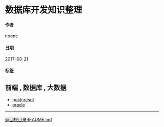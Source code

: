 # 数据库开发知识整理

#### 作者
noone

#### 日期
2017-08-21

#### 标签
 前端 , 数据库 , 大数据
---
- [postgresql](./postgresql/README.md)
- [oracle](./oracle/README.md)
---
[返回根目录README.md](../README.md)
